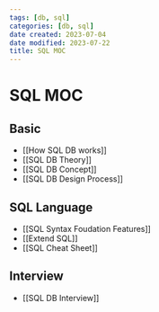 ```yaml
---
tags: [db, sql]
categories: [db, sql]
date created: 2023-07-04
date modified: 2023-07-22
title: SQL MOC
---
```


# SQL MOC

## Basic

- [[How SQL DB works]]
- [[SQL DB Theory]]
- [[SQL DB Concept]]
- [[SQL DB Design Process]]

## SQL Language

- [[SQL Syntax Foudation Features]]
- [[Extend SQL]]
- [[SQL Cheat Sheet]]

## Interview

- [[SQL DB Interview]]
